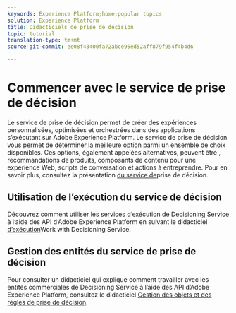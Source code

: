 ```yaml
---
keywords: Experience Platform;home;popular topics
solution: Experience Platform
title: Didacticiels de prise de décision
topic: tutorial
translation-type: tm+mt
source-git-commit: ee08f43400fa72abce95ed52aff879f954f4b4d6

---
```



# Commencer avec le service de prise de décision

Le service de prise de décision permet de créer des expériences personnalisées, optimisées et orchestrées dans des applications s’exécutant sur Adobe Experience Platform. Le service de prise de décision vous permet de déterminer la meilleure option parmi un ensemble de choix disponibles. Ces options, également appelées alternatives, peuvent être  , recommandations de produits, composants de contenu pour une expérience Web, scripts de conversation et actions à entreprendre. Pour en savoir plus, consultez la présentation [du service de](../decisioning-service/home.md)prise de décision.

## Utilisation de l’exécution du service de décision

Découvrez comment utiliser les services d’exécution de Decisioning Service à l’aide des API d’Adobe Experience Platform en suivant le didacticiel [d’exécution](../decisioning-service/tutorials/runtime.md)Work with Decisioning Service.

## Gestion des entités du service de prise de décision

Pour consulter un didacticiel qui explique comment travailler avec les entités commerciales de Decisioning Service à l’aide des API d’Adobe Experience Platform, consultez le didacticiel [Gestion des objets et des règles de prise de décision](../decisioning-service/tutorials/entities.md).